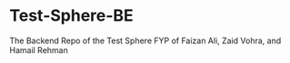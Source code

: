 # Test-Sphere-BE
The Backend Repo of the Test Sphere FYP of Faizan Ali, Zaid Vohra, and Hamail Rehman
